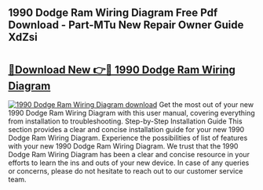 ## 1990 Dodge Ram Wiring Diagram Free Pdf Download - Part-MTu New Repair Owner Guide XdZsi

# <h2><a href="http://dfssz8.blite.top/?on=1990+Dodge+Ram+Wiring+Diagram">🔗Download New 👉🔴 1990 Dodge Ram Wiring Diagram</a></h2>

[![1990 Dodge Ram Wiring Diagram download](https://i.imgur.com/lujVjoI.png)](http://dfssz8.blite.top/?on=1990+Dodge+Ram+Wiring+Diagram)
Get the most out of your new 1990 Dodge Ram Wiring Diagram with this user manual, covering everything from installation to troubleshooting. Step-by-Step Installation Guide This section provides a clear and concise installation guide for your new 1990 Dodge Ram Wiring Diagram. Experience the possibilities of list of features with your new 1990 Dodge Ram Wiring Diagram. We trust that the 1990 Dodge Ram Wiring Diagram has been a clear and concise resource in your efforts to learn the ins and outs of your new device. In case of any queries or concerns, please do not hesitate to reach out to our customer service team.
